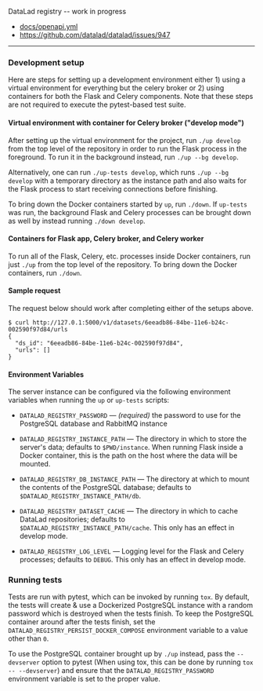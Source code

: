 DataLad registry -- work in progress

  * [docs/openapi.yml](docs/openapi.yml)
  * https://github.com/datalad/datalad/issues/947

---

### Development setup

Here are steps for setting up a development environment either 1)
using a virtual environment for everything but the celery broker or 2)
using containers for both the Flask and Celery components.  Note that
these steps are not required to execute the pytest-based test suite.

#### Virtual environment with container for Celery broker ("develop mode")

After setting up the virtual environment for the project, run `./up develop`
from the top level of the repository in order to run the Flask process in the
foreground.  To run it in the background instead, run `./up --bg develop`.

Alternatively, one can run `./up-tests develop`, which runs `./up --bg develop`
with a temporary directory as the instance path and also waits for the Flask
process to start receiving connections before finishing.

To bring down the Docker containers started by `up`, run `./down`.  If
`up-tests` was run, the background Flask and Celery processes can be brought
down as well by instead running `./down develop`.

#### Containers for Flask app, Celery broker, and Celery worker

To run all of the Flask, Celery, etc. processes inside Docker containers, run
just `./up` from the top level of the repository.  To bring down the Docker
containers, run `./down`.

#### Sample request

The request below should work after completing either of the setups above.

```console
$ curl http://127.0.1:5000/v1/datasets/6eeadb86-84be-11e6-b24c-002590f97d84/urls
{
  "ds_id": "6eeadb86-84be-11e6-b24c-002590f97d84",
  "urls": []
}
```

#### Environment Variables

The server instance can be configured via the following environment variables
when running the `up` or `up-tests` scripts:

- `DATALAD_REGISTRY_PASSWORD` — *(required)* the password to use for the
  PostgreSQL database and RabbitMQ instance

- `DATALAD_REGISTRY_INSTANCE_PATH` — The directory in which to store the
  server's data; defaults to `$PWD/instance`.  When running Flask inside a
  Docker container, this is the path on the host where the data will be
  mounted.

- `DATALAD_REGISTRY_DB_INSTANCE_PATH` — The directory at which to mount the
  contents of the PostgreSQL database; defaults to
  `$DATALAD_REGISTRY_INSTANCE_PATH/db`.

- `DATALAD_REGISTRY_DATASET_CACHE` — The directory in which to cache DataLad
  repositories; defaults to `$DATALAD_REGISTRY_INSTANCE_PATH/cache`.  This only
  has an effect in develop mode.

- `DATALAD_REGISTRY_LOG_LEVEL` — Logging level for the Flask and Celery
  processes; defaults to `DEBUG`.  This only has an effect in develop mode.


### Running tests

Tests are run with pytest, which can be invoked by running `tox`.  By default,
the tests will create & use a Dockerized PostgreSQL instance with a random
password which is destroyed when the tests finish.  To keep the PostgreSQL
container around after the tests finish, set the
`DATALAD_REGISTRY_PERSIST_DOCKER_COMPOSE` environment variable to a value other
than `0`.

To use the PostgreSQL container brought up by `./up` instead, pass the
`--devserver` option to pytest (When using tox, this can be done by running
`tox -- --devserver`) and ensure that the `DATALAD_REGISTRY_PASSWORD`
environment variable is set to the proper value.
